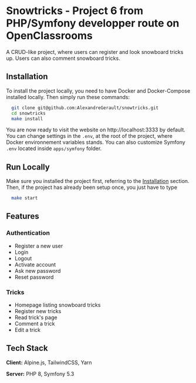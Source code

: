 
# Snowtricks - Project 6 from PHP/Symfony developper route on OpenClassrooms

A CRUD-like project, where users can register and look snowboard tricks up. Users can also comment snowboard tricks.


## Installation

To install the project locally, you need to have Docker and Docker-Compose installed locally. Then simply run these commands:

```bash
  git clone git@github.com:AlexandreGerault/snowtricks.git
  cd snowtricks
  make install
```

You are now ready to visit the website on http://localhost:3333 by default. You can change settings in the `.env`, at the root of the project, where Docker environnement variables stands. You can also customize Symfony `.env` located inside `apps/symfony` folder.

## Run Locally

Make sure you installed the project first, referring to the [Installation](#Installation) section. Then, if the project has already been setup once, you just have to type
```bash
  make start
```

## Features

### Authentication
- Register a new user
- Login
- Logout
- Activate account
- Ask new password
- Reset password

### Tricks
- Homepage listing snowboard tricks
- Register new tricks
- Read trick's page
- Comment a trick
- Edit a trick

## Tech Stack

**Client:** Alpine.js, TailwindCSS, Yarn

**Server:** PHP 8, Symfony 5.3

